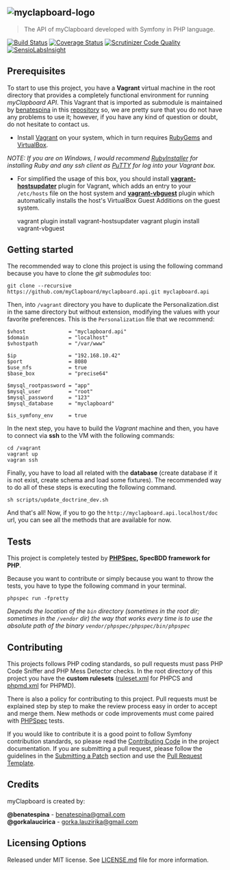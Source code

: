 ## ![myclapboard-logo](https://raw.githubusercontent.com/myClapboard/myclapboard.api/master/web/logo.png)
> The API of myClapboard developed with Symfony in PHP language.

[![Build Status](https://travis-ci.org/myClapboard/myclapboard.api.svg?branch=master)](https://travis-ci.org/myClapboard/myclapboard.api)
[![Coverage Status](https://img.shields.io/coveralls/myClapboard/myclapboard.api.svg)](https://coveralls.io/r/myClapboard/myclapboard.api) [![Scrutinizer Code Quality](https://scrutinizer-ci.com/g/myClapboard/myclapboard.api/badges/quality-score.png?b=master)](https://scrutinizer-ci.com/g/myClapboard/myclapboard.api/?branch=master)
[![SensioLabsInsight](https://insight.sensiolabs.com/projects/37c28e11-6763-404f-98e9-a4abec3ce058/mini.png)](https://insight.sensiolabs.com/projects/37c28e11-6763-404f-98e9-a4abec3ce058)

Prerequisites
-------------
To start to use this project, you have a **Vagrant** virtual machine in the root directory that provides a completely
functional environment for running *myClapboard API*. This Vagrant that is imported as submodule is maintained by
[benatespina](mailto:benatespina@gmail.com) in this [repository](https://github.com/benatespina/default-vagrant) so, we
are pretty sure that you do not have any problems to use it; however, if you have any kind of question or doubt, do not
hesitate to contact us.

* Install [Vagrant](http://docs.vagrantup.com/v2/installation/index.html) on your system, which in turn requires
[RubyGems](https://rubygems.org/pages/download) and [VirtualBox](https://www.virtualbox.org/wiki/Downloads).

*NOTE: If you are on Windows, I would recommend [RubyInstaller](http://rubyinstaller.org/) for installing Ruby and any
ssh client as [PuTTY](http://www.chiark.greenend.org.uk/~sgtatham/putty/download.html) for log into your Vagrant box.*

* For simplified the usage of this box, you should install
**[vagrant-hostsupdater](https://github.com/cogitatio/vagrant-hostsupdater)** plugin for Vagrant, which adds an entry
to your `/etc/hosts` file on the host system and **[vagrant-vbguest](https://github.com/dotless-de/vagrant-vbguest)**
plugin which automatically installs the host's VirtualBox Guest Additions on the guest system.

    vagrant plugin install vagrant-hostsupdater
    vagrant plugin install vagrant-vbguest

Getting started
---------------

The recommended way to clone this project is using the following command because you have to clone the *git submodules*
too:

    git clone --recursive https://github.com/myClapboard/myclapboard.api.git myclapboard.api

Then, into `/vagrant` directory you have to duplicate the Personalization.dist in the same directory but without
extension, modifying the values with your favorite preferences. This is the `Personalization` file that we recommend:

```
$vhost              = "myclapboard.api"
$domain             = "localhost"
$vhostpath          = "/var/www"

$ip                 = "192.168.10.42"
$port               = 8080
$use_nfs            = true
$base_box           = "precise64"

$mysql_rootpassword = "app"
$mysql_user         = "root"
$mysql_password     = "123"
$mysql_database     = "myclapboard"

$is_symfony_env     = true
```

In the next step, you have to build the *Vagrant* machine and then, you have to connect via **ssh** to the VM with the
following commands:

    cd /vagrant
    vagrant up
    vagran ssh

Finally, you have to load all related with the **database** (create database if it is not exist, create schema and load some
fixtures). The recommended way to do all of these steps is executing the following command.

    sh scripts/update_doctrine_dev.sh

And that's all! Now, if you to go the `http://myclapboard.api.localhost/doc` url, you can see all the methods that
are available for now.

Tests
-----

This project is completely tested by **[PHPSpec][1], SpecBDD framework for PHP**.

Because you want to contribute or simply because you want to throw the tests, you have to type the following command
in your terminal.

    phpspec run -fpretty

*Depends the location of the `bin` directory (sometimes in the root dir; sometimes in the `/vendor` dir) the way that
works every time is to use the absolute path of the binary `vendor/phpspec/phpspec/bin/phpspec`*

Contributing
------------

This projects follows PHP coding standards, so pull requests must pass PHP Code Sniffer and PHP Mess Detector
checks. In the root directory of this project you have the **custom rulesets** ([ruleset.xml]() for PHPCS and
[phpmd.xml]() for PHPMD).

There is also a policy for contributing to this project. Pull requests must
be explained step by step to make the review process easy in order to
accept and merge them. New methods or code improvements must come paired with [PHPSpec][1] tests.

If you would like to contribute it is a good point to follow Symfony contribution standards,
so please read the [Contributing Code][2] in the project
documentation. If you are submitting a pull request, please follow the guidelines
in the [Submitting a Patch][3] section and use the [Pull Request Template][4].

[1]: http://www.phpspec.net/
[2]: http://symfony.com/doc/current/contributing/code/index.html
[3]: http://symfony.com/doc/current/contributing/code/patches.html#check-list
[4]: http://symfony.com/doc/current/contributing/code/patches.html#make-a-pull-request

Credits
-------
myClapboard is created by:
>
**@benatespina** - [benatespina@gmail.com](mailto:benatespina@gmail.com)<br/>
**@gorkalaucirica** - [gorka.lauzirika@gmail.com](mailto:gorka.lauzirika@gmail.com)

Licensing Options
-----------------
Released under MIT license. See [LICENSE.md](https://github.com/myClapboard/myclapboard.api/blob/master/LICENSE.md) file for more information.
